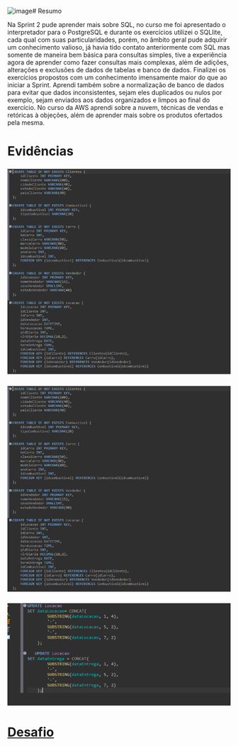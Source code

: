 ![image](https://github.com/user-attachments/assets/8831dcb2-d58a-4b56-87be-b64c1cc49f37)# Resumo

Na Sprint 2 pude aprender mais sobre SQL, no curso me foi apresentado o interpretador para o PostgreSQL e durante os exercícios utilizei o SQLlite, cada qual com suas particularidades, porém, no âmbito geral pude adquirir um conhecimento valioso, já havia tido contato anteriormente com SQL mas somente de maneira bem básica para consultas simples, tive a experiência agora de aprender como fazer consultas mais complexas, além de adições, alterações e exclusões de dados de tabelas e banco de dados. Finalizei os exercícios propostos com um conhecimento imensamente maior do que ao iniciar a Sprint. 
Aprendi também sobre a normalização de banco de dados para evitar que dados inconsistentes, sejam eles duplicados ou nulos por exemplo, sejam enviados aos dados organizados e limpos ao final do exercício.
No curso da AWS aprendi sobre a nuvem, técnicas de vendas e retóricas à objeções, além de aprender mais sobre os produtos ofertados pela mesma.

# Evidências
### ![Criação das Tabelas](evidencias/Criação_tabelas.png)
### ![Criação das Tabelas](evidencias/Criação_tabelas.png)


### ![Ajuste de Datas](evidencias/Ajuste_datas.png)


# __[Desafio](/desafio/)__
